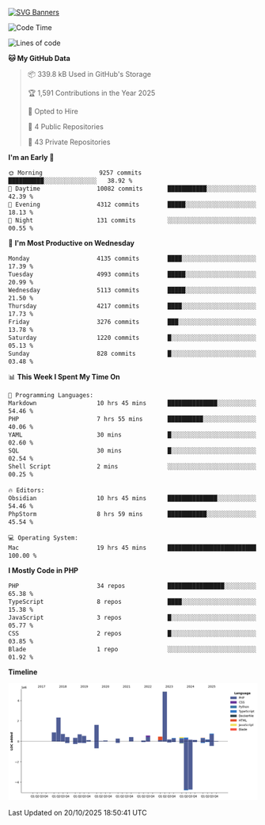[![SVG Banners](https://svg-banners.vercel.app/api?type=glitch&text1=Gere_Lajos%F0%9F%92%BB&width=800&height=400)](https://github.com/Akshay090/svg-banners)

<!--START_SECTION:waka-->
![Code Time](http://img.shields.io/badge/Code%20Time-2%2C942%20hrs%2026%20mins-blue)

![Lines of code](https://img.shields.io/badge/From%20Hello%20World%20I%27ve%20Written-17.1%20million%20lines%20of%20code-blue)

**🐱 My GitHub Data** 

> 📦 339.8 kB Used in GitHub's Storage 
 > 
> 🏆 1,591 Contributions in the Year 2025
 > 
> 💼 Opted to Hire
 > 
> 📜 4 Public Repositories 
 > 
> 🔑 43 Private Repositories 
 > 
**I'm an Early 🐤** 

```text
🌞 Morning                9257 commits        ██████████░░░░░░░░░░░░░░░   38.92 % 
🌆 Daytime                10082 commits       ███████████░░░░░░░░░░░░░░   42.39 % 
🌃 Evening                4312 commits        █████░░░░░░░░░░░░░░░░░░░░   18.13 % 
🌙 Night                  131 commits         ░░░░░░░░░░░░░░░░░░░░░░░░░   00.55 % 
```
📅 **I'm Most Productive on Wednesday** 

```text
Monday                   4135 commits        ████░░░░░░░░░░░░░░░░░░░░░   17.39 % 
Tuesday                  4993 commits        █████░░░░░░░░░░░░░░░░░░░░   20.99 % 
Wednesday                5113 commits        █████░░░░░░░░░░░░░░░░░░░░   21.50 % 
Thursday                 4217 commits        ████░░░░░░░░░░░░░░░░░░░░░   17.73 % 
Friday                   3276 commits        ███░░░░░░░░░░░░░░░░░░░░░░   13.78 % 
Saturday                 1220 commits        █░░░░░░░░░░░░░░░░░░░░░░░░   05.13 % 
Sunday                   828 commits         █░░░░░░░░░░░░░░░░░░░░░░░░   03.48 % 
```


📊 **This Week I Spent My Time On** 

```text
💬 Programming Languages: 
Markdown                 10 hrs 45 mins      ██████████████░░░░░░░░░░░   54.46 % 
PHP                      7 hrs 55 mins       ██████████░░░░░░░░░░░░░░░   40.06 % 
YAML                     30 mins             █░░░░░░░░░░░░░░░░░░░░░░░░   02.60 % 
SQL                      30 mins             █░░░░░░░░░░░░░░░░░░░░░░░░   02.54 % 
Shell Script             2 mins              ░░░░░░░░░░░░░░░░░░░░░░░░░   00.25 % 

🔥 Editors: 
Obsidian                 10 hrs 45 mins      ██████████████░░░░░░░░░░░   54.46 % 
PhpStorm                 8 hrs 59 mins       ███████████░░░░░░░░░░░░░░   45.54 % 

💻 Operating System: 
Mac                      19 hrs 45 mins      █████████████████████████   100.00 % 
```

**I Mostly Code in PHP** 

```text
PHP                      34 repos            ████████████████░░░░░░░░░   65.38 % 
TypeScript               8 repos             ████░░░░░░░░░░░░░░░░░░░░░   15.38 % 
JavaScript               3 repos             █░░░░░░░░░░░░░░░░░░░░░░░░   05.77 % 
CSS                      2 repos             █░░░░░░░░░░░░░░░░░░░░░░░░   03.85 % 
Blade                    1 repo              ░░░░░░░░░░░░░░░░░░░░░░░░░   01.92 % 
```



**Timeline**

![Lines of Code chart](https://raw.githubusercontent.com/gere-lajos/gere-lajos/main/assets/bar_graph.png)


 Last Updated on 20/10/2025 18:50:41 UTC
<!--END_SECTION:waka-->
